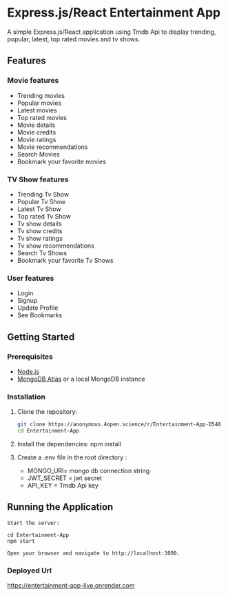 # Express.js/React Entertainment App

A simple Express.js/React application using Tmdb Api to display trending, popular, latest, top rated movies and tv shows.

## Features

### Movie features
- Trending movies
- Popular movies
- Latest movies
- Top rated movies
- Movie details
- Movie credits
- Movie ratings
- Movie recommendations
- Search Movies
- Bookmark your favorite movies


### TV Show features
- Trending Tv Show
- Popular Tv Show
- Latest Tv Show
- Top rated Tv Show
- Tv show details
- Tv show credits
- Tv show ratings
- Tv show recommendations
- Search Tv Shows
- Bookmark your favorite Tv Shows

### User features
- Login
- Signup
- Update Profile
- See Bookmarks


## Getting Started

### Prerequisites

- [Node.js](https://nodejs.org/en/)
- [MongoDB Atlas](https://www.mongodb.com/cloud/atlas) or a local MongoDB instance

### Installation

1. Clone the repository:

   ```sh
   git clone https://anonymous.4open.science/r/Entertainment-App-D548
   cd Entertainment-App
2. Install the dependencies:
    npm install

3. Create a .env file in the root directory :
    - MONGO_URI= mongo db connection string
    - JWT_SECRET = jwt secret
    - API_KEY = Tmdb Api key



## Running the Application

    Start the server:

    cd Entertainment-App
    npm start

    Open your browser and navigate to http://localhost:3000.

### Deployed Url
https://entertainment-app-live.onrender.com